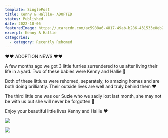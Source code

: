```yaml
---
template: SinglePost
title: Kenny & Hallie- ADOPTED
status: Published
date: 2022-10-05
featuredImage: https://ucarecdn.com/ac5988a6-4817-49ab-b286-431533e8eb2f/-/crop/190x124/80,47/-/preview/
excerpt: Kenny & Hallie
categories:
  - category: Recently Rehomed
---
```

❤️❤️ ADOPTION NEWS ❤️❤️


A few months ago we got 3 little furries surrendered to us after living their life in a yard. Two of these babies were Kenny and Hallie 🐶


Both of these littluns were rehomed, separately, to amazing homes and are both doing brilliantly. Their outside lives are well and truly behind them ❤️


The third little one was our Suzie who we sadly lost last month, she may not be with us but she will never be forgotten 🌈 


Enjoy your beautiful little lives Kenny and Hallie ❤️

![](https://ucarecdn.com/86dcd0ce-b237-46f1-ab62-ee1cf4b22c91/)

![](https://ucarecdn.com/51d2a419-4e3e-4ec5-9735-98f84fb5813e/)